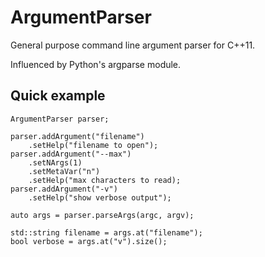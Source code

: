 # ArgumentParser
General purpose command line argument parser for C++11.

Influenced by Python's argparse module.

## Quick example

    ArgumentParser parser;

    parser.addArgument("filename")
        .setHelp("filename to open");
    parser.addArgument("--max")
        .setNArgs(1)
        .setMetaVar("n")
        .setHelp("max characters to read);
    parser.addArgument("-v")
        .setHelp("show verbose output");

    auto args = parser.parseArgs(argc, argv);

    std::string filename = args.at("filename");
    bool verbose = args.at("v").size();
